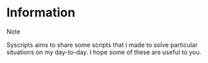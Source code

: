 # Information
> [!NOTE]
> Syscripts aims to share some scripts that i made to solve particular situations on my day-to-day.
> I hope some of these are useful to you.